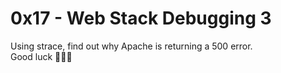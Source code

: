 # 0x17 - Web Stack Debugging 3
Using strace, find out why Apache is returning a 500 error.  
Good luck 🤞🤞🏽
